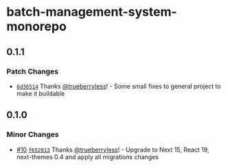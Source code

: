 # batch-management-system-monorepo

## 0.1.1

### Patch Changes

- [`6d36514`](https://github.com/trueberryless-org/batch-management-system/commit/6d36514940a59908d0273d47f359e396ea501ae5) Thanks [@trueberryless](https://github.com/trueberryless)! - Some small fixes to general project to make it buildable

## 0.1.0

### Minor Changes

- [#10](https://github.com/trueberryless-org/batch-management-system/pull/10) [`f652013`](https://github.com/trueberryless-org/batch-management-system/commit/f6520136666f8d88292515f6375a63232ca94961) Thanks [@trueberryless](https://github.com/trueberryless)! - Upgrade to Next 15, React 19, next-themes 0.4 and apply all migrations changes
